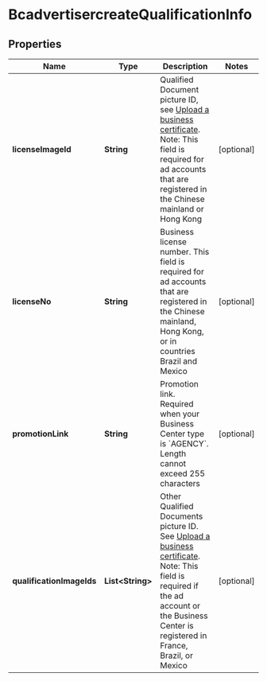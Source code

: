 # BcadvertisercreateQualificationInfo

## Properties
Name | Type | Description | Notes
------------ | ------------- | ------------- | -------------
**licenseImageId** | **String** | Qualified Document picture ID, see [Upload a business certificate](https://ads.tiktok.com/marketing_api/docs?id&#x3D;1739938996913218). Note: This field is required for ad accounts that are registered in the Chinese mainland or Hong Kong |  [optional]
**licenseNo** | **String** | Business license number. This field is required for ad accounts that are registered in the Chinese mainland, Hong Kong, or in countries Brazil and Mexico |  [optional]
**promotionLink** | **String** | Promotion link. Required when your Business Center type is &#x60;AGENCY&#x60;. Length cannot exceed 255 characters |  [optional]
**qualificationImageIds** | **List&lt;String&gt;** | Other Qualified Documents picture ID. See [Upload a business certificate](https://ads.tiktok.com/marketing_api/docs?id&#x3D;1739938996913218). Note: This field is required if the ad account or the Business Center is registered in France, Brazil, or Mexico |  [optional]
